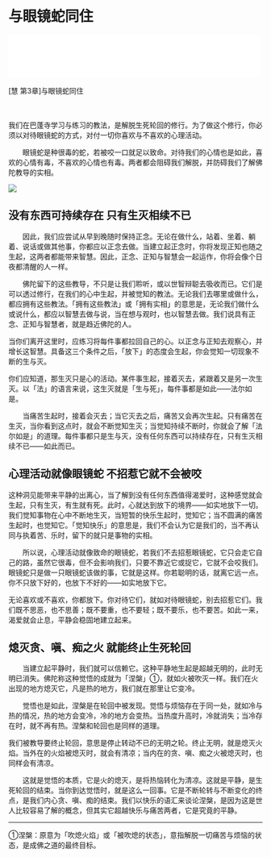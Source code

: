 # 与眼镜蛇同住

<iframe frameborder="0" marginwidth="0" marginheight="0" width=500 height=86 src="./mp3/49-0.mp3"></iframe>

[慧 第3章]与眼镜蛇同住

　　

我们在巴蓬寺学习与练习的教法，是解脱生死轮回的修行。为了做这个修行，你必须以对待眼镜蛇的方式，对付一切你喜欢与不喜欢的心理活动。

　　眼镜蛇是种很毒的蛇，若被咬一口就足以致命。对待我们的心情也是如此，喜欢的心情有毒，不喜欢的心情也有毒。两者都会阻碍我们解脱，并防碍我们了解佛陀教导的实相。

![](./img/49-0.webp)

## 没有东西可持续存在 只有生灭相续不已

 

　　因此，我们应尝试从早到晚随时保持正念。无论在做什么，站着、坐着、躺着、说话或做其他事，你都应以正念去做。当建立起正念时，你将发现正知也随之生起，这两者都能带来智慧。因此，正念、正知与智慧会一起运作，你将会像个日夜都清醒的人一样。

　　佛陀留下的这些教导，不只是让我们聆听，或以世智辩聪去吸收而已。它们是可以透过修行，在我们的心中生起，并被觉知的教法。无论我们去哪里或做什么，都应拥有这些教法。「拥有这些教法」或「拥有实相」的意思是，无论我们做什么或说什么，都应以智慧去做与说，当在想与观时，也以智慧去做。我们说具有正念、正知与智慧者，就是趋近佛陀的人。

当你们离开这里时，应练习将每件事都拉回自己的心。以正念与正知去观察心，并增长这智慧。具备这三个条件之后，「放下」的态度会生起，你会觉知一切现象不断的生与灭。

你们应知道，那生灭只是心的活动。某件事生起，接着灭去，紧跟着又是另一次生灭。以「法」的语言来说，这生灭就是「生与死」，每件事都是如此——法尔如是。

　　当痛苦生起时，接着会灭去；当它灭去之后，痛苦又会再次生起。只有痛苦在生灭，当你看到这点时，就会不断觉知生灭；当觉知持续不断时，你就会了解「法尔如是」的道理。每件事都只是生与灭，没有任何东西可以持续存在，只有生灭相续不已——如此而已。

 

## 心理活动就像眼镜蛇 不招惹它就不会被咬

 

这种洞见能带来平静的出离心，当了解到没有任何东西值得渴爱时，这种感觉就会生起，只有生灭，有生就有死。此时，心就达到放下的境界——如实地放下一切。我们觉知事物在心中不断地生灭，当短暂的快乐生起时，觉知它；当不圆满的痛苦生起时，也觉知它。「觉知快乐」的意思是，我们不会认为它是我们的，当不再认同与执着苦、乐时，留下的就只是事物的实相。

　　所以说，心理活动就像致命的眼镜蛇，若我们不去招惹眼镜蛇，它只会走它自己的路，虽然它很毒，但不会影响我们，只要不靠近它或捉它，它就不会咬我们。眼镜蛇只是做一只眼镜蛇该做的事，它就是这样。你若聪明的话，就离它远一点。你不只放下好的，也放下不好的——如实地放下它。

无论喜欢或不喜欢，你都放下。你对待它们，就如对待眼镜蛇，别去招惹它们。我们既不思恶，也不思善；既不要重，也不要轻；既不要乐，也不要苦。如此一来，渴爱就会止息，平静会稳固地建立起来。

 

## 熄灭贪、嗔、痴之火 就能终止生死轮回

 

　　当建立起平静时，我们就可以信赖它。这种平静地生起是超越无明的，此时无明已消失。佛陀称这种觉悟的成就为「涅槃」①，就如火被吹灭一样。我们在火出现的地方熄灭它，凡是热的地方，我们就在那里让它变冷。

　　觉悟也是如此，涅槃是在轮回中被发现。觉悟与烦恼存在于同一处，就如冷与热的情况，热的地方会变冷，冷的地方会变热。当热度升高时，冷就消失；当冷存在时，就不再有热。涅槃和轮回也是同样的道理。

我们被教导要终止轮回，意思是停止转动不已的无明之轮。终止无明，就是熄灭火焰。当外在的火焰被熄灭时，就会有清凉；当内在的贪、嗔、痴之火被熄灭时，也同样会有清凉。

　　这就是觉悟的本质，它是火的熄灭，是将热恼转化为清凉。这就是平静，是生死轮回的结束。当你到达觉悟时，就是这么一回事。它是不断轮转与不断变化的终点，是我们内心贪、嗔、痴的结束。我们以快乐的语汇来谈论涅槃，是因为这是世人比较容易了解的概念，但其实它超越快乐与痛苦两者，它是究竟的平静。

 

---

①涅槃：原意为「吹熄火焰」或「被吹熄的状态」，意指解脱一切痛苦与烦恼的状态，是成佛之道的最终目标。

 
